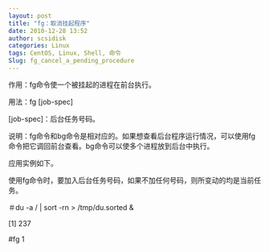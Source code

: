 ```yaml
---
layout: post
title: "fg：取消挂起程序"
date: 2010-12-28 13:52
author: scsidisk
categories: Linux
tags: CentOS, Linux, Shell, 命令
Slug: fg_cancel_a_pending_procedure
---
```


作用：fg命令使一个被挂起的进程在前台执行。

用法：fg [job-spec]

[job-spec]：后台任务号码。

说明：fg命令和bg命令是相对应的。如果想查看后台程序运行情况，可以使用fg命令把它调回前台查看。bg命令可以使多个进程放到后台中执行。

应用实例如下。

使用fg命令时，要加入后台任务号码，如果不加任何号码，则所变动的均是当前任务。

＃du -a / | sort -rn \> /tmp/du.sorted &

[1] 237

\#fg 1

<div class="posttagsblock">
</div>

